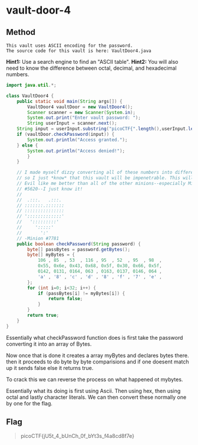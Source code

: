 # vault-door-4

## Method

```
This vault uses ASCII encoding for the password. 
The source code for this vault is here: VaultDoor4.java
```

**Hint1:** Use a search engine to find an "ASCII table".
**Hint2:** You will also need to know the difference between octal, decimal, and hexadecimal numbers.

```java
import java.util.*;

class VaultDoor4 {
    public static void main(String args[]) {
        VaultDoor4 vaultDoor = new VaultDoor4();
        Scanner scanner = new Scanner(System.in);
        System.out.print("Enter vault password: ");
        String userInput = scanner.next();
	String input = userInput.substring("picoCTF{".length(),userInput.length()-1);
	if (vaultDoor.checkPassword(input)) {
	    System.out.println("Access granted.");
	} else {
	    System.out.println("Access denied!");
        }
    }

    // I made myself dizzy converting all of these numbers into different bases,
    // so I just *know* that this vault will be impenetrable. This will make Dr.
    // Evil like me better than all of the other minions--especially Minion
    // #5620--I just know it!
    //
    //  .:::.   .:::.
    // :::::::.:::::::
    // :::::::::::::::
    // ':::::::::::::'
    //   ':::::::::'
    //     ':::::'
    //       ':'
    // -Minion #7781
    public boolean checkPassword(String password) {
        byte[] passBytes = password.getBytes();
        byte[] myBytes = {
            106 , 85  , 53  , 116 , 95  , 52  , 95  , 98  ,
            0x55, 0x6e, 0x43, 0x68, 0x5f, 0x30, 0x66, 0x5f,
            0142, 0131, 0164, 063 , 0163, 0137, 0146, 064 ,
            'a' , '8' , 'c' , 'd' , '8' , 'f' , '7' , 'e' ,
        };
        for (int i=0; i<32; i++) {
            if (passBytes[i] != myBytes[i]) {
                return false;
            }
        }
        return true;
    }
}
```

Essentially what checkPassword function does is first take the password converting it into an array of Bytes.

Now once that is done it creates a array myBytes and declares bytes there. then it proceeds to do byte by byte comparisions and if one doesent match up it sends false else it returns true.

To crack this we can reverse the process on what happened ot mybytes.

Essentially what its doing is first using Ascii. Then using hex, then using octal and lastly character literals. We can then convert these normally one by one for the flag.

## Flag 

> picoCTF{jU5t_4_bUnCh_0f_bYt3s_f4a8cd8f7e}
